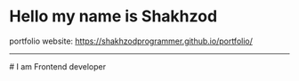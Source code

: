 # Hello my name is Shakhzod 
portfolio website: https://shakhzodprogrammer.github.io/portfolio/
<hr>
# I am Frontend developer




